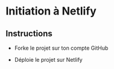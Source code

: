 # Initiation à Netlify

## Instructions

* Forke le projet sur ton compte GitHub

* Déploie le projet sur Netlify